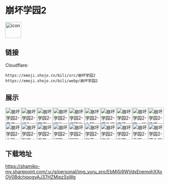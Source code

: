 # 崩坏学园2
<img src="https://emoji.shojo.cn/bili/src/崩坏学园2/icon.png" width="50" height="50" alt="icon">

## 链接
Cloudflare:
```
https://emoji.shojo.cn/bili/src/崩坏学园2
https://emoji.shojo.cn/bili/webp/崩坏学园2
```
## 展示
<img src="https://emoji.shojo.cn/bili/src/崩坏学园2/崩坏学园2-震惊.png" width="50" height="50" alt="崩坏学园2-震惊"><img src="https://emoji.shojo.cn/bili/src/崩坏学园2/崩坏学园2-记仇.png" width="50" height="50" alt="崩坏学园2-记仇"><img src="https://emoji.shojo.cn/bili/src/崩坏学园2/崩坏学园2-花痴.png" width="50" height="50" alt="崩坏学园2-花痴"><img src="https://emoji.shojo.cn/bili/src/崩坏学园2/崩坏学园2-绷住.png" width="50" height="50" alt="崩坏学园2-绷住"><img src="https://emoji.shojo.cn/bili/src/崩坏学园2/崩坏学园2-绷不住了.png" width="50" height="50" alt="崩坏学园2-绷不住了"><img src="https://emoji.shojo.cn/bili/src/崩坏学园2/崩坏学园2-白眼.png" width="50" height="50" alt="崩坏学园2-白眼"><img src="https://emoji.shojo.cn/bili/src/崩坏学园2/崩坏学园2-满头问号.png" width="50" height="50" alt="崩坏学园2-满头问号"><img src="https://emoji.shojo.cn/bili/src/崩坏学园2/崩坏学园2-流汗.png" width="50" height="50" alt="崩坏学园2-流汗"><img src="https://emoji.shojo.cn/bili/src/崩坏学园2/崩坏学园2-有一说一.png" width="50" height="50" alt="崩坏学园2-有一说一"><img src="https://emoji.shojo.cn/bili/src/崩坏学园2/崩坏学园2-晚安.png" width="50" height="50" alt="崩坏学园2-晚安"><img src="https://emoji.shojo.cn/bili/src/崩坏学园2/崩坏学园2-心碎.png" width="50" height="50" alt="崩坏学园2-心碎"><img src="https://emoji.shojo.cn/bili/src/崩坏学园2/崩坏学园2-就这.png" width="50" height="50" alt="崩坏学园2-就这"><img src="https://emoji.shojo.cn/bili/src/崩坏学园2/崩坏学园2-害羞.png" width="50" height="50" alt="崩坏学园2-害羞"><img src="https://emoji.shojo.cn/bili/src/崩坏学园2/崩坏学园2-好耶.png" width="50" height="50" alt="崩坏学园2-好耶"><img src="https://emoji.shojo.cn/bili/src/崩坏学园2/崩坏学园2-哭哭.png" width="50" height="50" alt="崩坏学园2-哭哭"><img src="https://emoji.shojo.cn/bili/src/崩坏学园2/崩坏学园2-和善.png" width="50" height="50" alt="崩坏学园2-和善"><img src="https://emoji.shojo.cn/bili/src/崩坏学园2/崩坏学园2-吃瓜.png" width="50" height="50" alt="崩坏学园2-吃瓜"><img src="https://emoji.shojo.cn/bili/src/崩坏学园2/崩坏学园2-偷瞄.png" width="50" height="50" alt="崩坏学园2-偷瞄"><img src="https://emoji.shojo.cn/bili/src/崩坏学园2/崩坏学园2-乖巧.png" width="50" height="50" alt="崩坏学园2-乖巧"><img src="https://emoji.shojo.cn/bili/src/崩坏学园2/崩坏学园2-满头叹号.png" width="50" height="50" alt="崩坏学园2-满头叹号">

## 下载地址

https://shamiko-my.sharepoint.com/:u:/g/personal/img_yuru_pro/EbMj5i9WVdxEnemqhXXoOV0BdchjpogyAJ37HZMipzSsWg